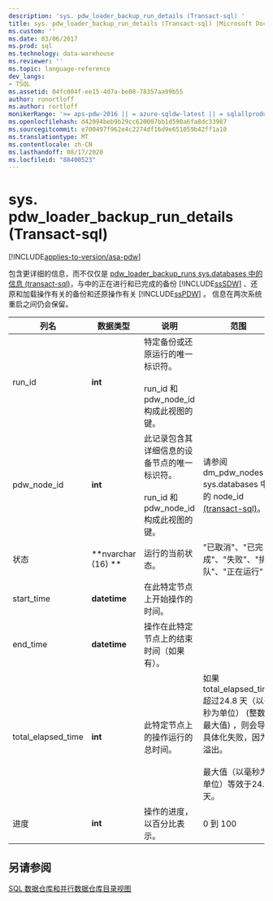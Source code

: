 ```yaml
---
description: 'sys. pdw_loader_backup_run_details (Transact-sql) '
title: sys. pdw_loader_backup_run_details (Transact-sql) |Microsoft Docs
ms.custom: ''
ms.date: 03/06/2017
ms.prod: sql
ms.technology: data-warehouse
ms.reviewer: ''
ms.topic: language-reference
dev_langs:
- TSQL
ms.assetid: 04fc004f-ee15-4d7a-be08-78357aa99b55
author: ronortloff
ms.author: rortloff
monikerRange: '>= aps-pdw-2016 || = azure-sqldw-latest || = sqlallproducts-allversions'
ms.openlocfilehash: d42094beb9b29cc620007bb1d590a6fa8dc33987
ms.sourcegitcommit: e700497f962e4c2274df16d9e651059b42ff1a10
ms.translationtype: MT
ms.contentlocale: zh-CN
ms.lasthandoff: 08/17/2020
ms.locfileid: "88400523"
---
```

# <a name="syspdw_loader_backup_run_details-transact-sql"></a>sys. pdw_loader_backup_run_details (Transact-sql) 
[!INCLUDE[applies-to-version/asa-pdw](../../includes/applies-to-version/asa-pdw.md)]

  包含更详细的信息，而不仅仅是 [pdw_loader_backup_runs sys.databases 中的信息 &#40;transact-sql&#41;](../../relational-databases/system-catalog-views/sys-pdw-loader-backup-runs-transact-sql.md)，与中的正在进行和已完成的备份 [!INCLUDE[ssSDW](../../includes/sssdw-md.md)] 、还原和加载操作有关的备份和还原操作有关 [!INCLUDE[ssPDW](../../includes/sspdw-md.md)] 。 信息在两次系统重启之间仍会保留。  
  
|列名|数据类型|说明|范围|  
|-----------------|---------------|-----------------|-----------|  
|run_id|**int**|特定备份或还原运行的唯一标识符。<br /><br /> run_id 和 pdw_node_id 构成此视图的键。||  
|pdw_node_id|**int**|此记录包含其详细信息的设备节点的唯一标识符。<br /><br /> run_id 和 pdw_node_id 构成此视图的键。|请参阅 dm_pdw_nodes sys.databases 中的 node_id [&#40;transact-sql&#41;](../../relational-databases/system-dynamic-management-views/sys-dm-pdw-nodes-transact-sql.md)。|  
|状态|**nvarchar (16) **|运行的当前状态。|"已取消"、"已完成"、"失败"、"排队"、"正在运行"|  
|start_time|**datetime**|在此特定节点上开始操作的时间。||  
|end_time|**datetime**|操作在此特定节点上的结束时间（如果有）。||  
|total_elapsed_time|**int**|此特定节点上的操作运行的总时间。|如果 total_elapsed_time 超过24.8 天（以毫秒为单位） (整数的最大值) ，则会导致具体化失败，因为溢出。<br /><br /> 最大值（以毫秒为单位）等效于24.8 天。|  
|进度|**int**|操作的进度，以百分比表示。|0 到 100|  
  
## <a name="see-also"></a>另请参阅  
 [SQL 数据仓库和并行数据仓库目录视图](../../relational-databases/system-catalog-views/sql-data-warehouse-and-parallel-data-warehouse-catalog-views.md)  
  
  
